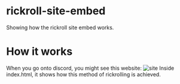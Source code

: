 # rickroll-site-embed
Showing how the rickroll site embed works.

# How it works

When you go onto discord, you might see this website:
![site](https://prnt.sc/tryu8s)
Inside index.html, it shows how this method of rickrolling is achieved.
